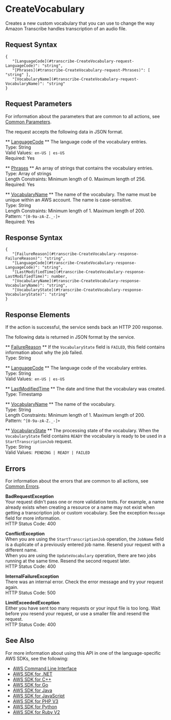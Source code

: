 # CreateVocabulary<a name="API_CreateVocabulary"></a>

Creates a new custom vocabulary that you can use to change the way Amazon Transcribe handles transcription of an audio file\.

## Request Syntax<a name="API_CreateVocabulary_RequestSyntax"></a>

```
{
   "[LanguageCode](#transcribe-CreateVocabulary-request-LanguageCode)": "string",
   "[Phrases](#transcribe-CreateVocabulary-request-Phrases)": [ "string" ],
   "[VocabularyName](#transcribe-CreateVocabulary-request-VocabularyName)": "string"
}
```

## Request Parameters<a name="API_CreateVocabulary_RequestParameters"></a>

For information about the parameters that are common to all actions, see [Common Parameters](CommonParameters.md)\.

The request accepts the following data in JSON format\.

 ** [LanguageCode](#API_CreateVocabulary_RequestSyntax) **   <a name="transcribe-CreateVocabulary-request-LanguageCode"></a>
The language code of the vocabulary entries\.  
Type: String  
Valid Values:` en-US | es-US`   
Required: Yes

 ** [Phrases](#API_CreateVocabulary_RequestSyntax) **   <a name="transcribe-CreateVocabulary-request-Phrases"></a>
An array of strings that contains the vocabulary entries\.   
Type: Array of strings  
Length Constraints: Minimum length of 0\. Maximum length of 256\.  
Required: Yes

 ** [VocabularyName](#API_CreateVocabulary_RequestSyntax) **   <a name="transcribe-CreateVocabulary-request-VocabularyName"></a>
The name of the vocabulary\. The name must be unique within an AWS account\. The name is case\-sensitive\.  
Type: String  
Length Constraints: Minimum length of 1\. Maximum length of 200\.  
Pattern: `^[0-9a-zA-Z._-]+`   
Required: Yes

## Response Syntax<a name="API_CreateVocabulary_ResponseSyntax"></a>

```
{
   "[FailureReason](#transcribe-CreateVocabulary-response-FailureReason)": "string",
   "[LanguageCode](#transcribe-CreateVocabulary-response-LanguageCode)": "string",
   "[LastModifiedTime](#transcribe-CreateVocabulary-response-LastModifiedTime)": number,
   "[VocabularyName](#transcribe-CreateVocabulary-response-VocabularyName)": "string",
   "[VocabularyState](#transcribe-CreateVocabulary-response-VocabularyState)": "string"
}
```

## Response Elements<a name="API_CreateVocabulary_ResponseElements"></a>

If the action is successful, the service sends back an HTTP 200 response\.

The following data is returned in JSON format by the service\.

 ** [FailureReason](#API_CreateVocabulary_ResponseSyntax) **   <a name="transcribe-CreateVocabulary-response-FailureReason"></a>
If the `VocabularyState` field is `FAILED`, this field contains information about why the job failed\.  
Type: String

 ** [LanguageCode](#API_CreateVocabulary_ResponseSyntax) **   <a name="transcribe-CreateVocabulary-response-LanguageCode"></a>
The language code of the vocabulary entries\.  
Type: String  
Valid Values:` en-US | es-US` 

 ** [LastModifiedTime](#API_CreateVocabulary_ResponseSyntax) **   <a name="transcribe-CreateVocabulary-response-LastModifiedTime"></a>
The date and time that the vocabulary was created\.  
Type: Timestamp

 ** [VocabularyName](#API_CreateVocabulary_ResponseSyntax) **   <a name="transcribe-CreateVocabulary-response-VocabularyName"></a>
The name of the vocabulary\.  
Type: String  
Length Constraints: Minimum length of 1\. Maximum length of 200\.  
Pattern: `^[0-9a-zA-Z._-]+` 

 ** [VocabularyState](#API_CreateVocabulary_ResponseSyntax) **   <a name="transcribe-CreateVocabulary-response-VocabularyState"></a>
The processing state of the vocabulary\. When the `VocabularyState` field contains `READY` the vocabulary is ready to be used in a `StartTranscriptionJob` request\.  
Type: String  
Valid Values:` PENDING | READY | FAILED` 

## Errors<a name="API_CreateVocabulary_Errors"></a>

For information about the errors that are common to all actions, see [Common Errors](CommonErrors.md)\.

 **BadRequestException**   
Your request didn't pass one or more validation tests\. For example, a name already exists when creating a resource or a name may not exist when getting a transcription job or custom vocabulary\. See the exception `Message` field for more information\.  
HTTP Status Code: 400

 **ConflictException**   
When you are using the `StartTranscriptionJob` operation, the `JobName` field is a duplicate of a previously entered job name\. Resend your request with a different name\.  
When you are using the `UpdateVocabulary` operation, there are two jobs running at the same time\. Resend the second request later\.  
HTTP Status Code: 400

 **InternalFailureException**   
There was an internal error\. Check the error message and try your request again\.  
HTTP Status Code: 500

 **LimitExceededException**   
Either you have sent too many requests or your input file is too long\. Wait before you resend your request, or use a smaller file and resend the request\.  
HTTP Status Code: 400

## See Also<a name="API_CreateVocabulary_SeeAlso"></a>

For more information about using this API in one of the language\-specific AWS SDKs, see the following:
+  [AWS Command Line Interface](https://docs.aws.amazon.com/goto/aws-cli/transcribe-2017-10-26/CreateVocabulary) 
+  [AWS SDK for \.NET](https://docs.aws.amazon.com/goto/DotNetSDKV3/transcribe-2017-10-26/CreateVocabulary) 
+  [AWS SDK for C\+\+](https://docs.aws.amazon.com/goto/SdkForCpp/transcribe-2017-10-26/CreateVocabulary) 
+  [AWS SDK for Go](https://docs.aws.amazon.com/goto/SdkForGoV1/transcribe-2017-10-26/CreateVocabulary) 
+  [AWS SDK for Java](https://docs.aws.amazon.com/goto/SdkForJava/transcribe-2017-10-26/CreateVocabulary) 
+  [AWS SDK for JavaScript](https://docs.aws.amazon.com/goto/AWSJavaScriptSDK/transcribe-2017-10-26/CreateVocabulary) 
+  [AWS SDK for PHP V3](https://docs.aws.amazon.com/goto/SdkForPHPV3/transcribe-2017-10-26/CreateVocabulary) 
+  [AWS SDK for Python](https://docs.aws.amazon.com/goto/boto3/transcribe-2017-10-26/CreateVocabulary) 
+  [AWS SDK for Ruby V2](https://docs.aws.amazon.com/goto/SdkForRubyV2/transcribe-2017-10-26/CreateVocabulary) 